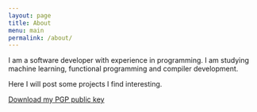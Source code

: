 ```yaml
---
layout: page
title: About
menu: main
permalink: /about/
---
```


I am a software developer with experience in programming. I am studying machine learning, functional programming and compiler development.

Here I will post some projects I find interesting.

[Download my PGP public key](/rickyhan.key)
